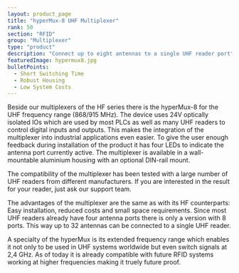 ```yaml
---
layout: product_page
title: "hyperMux-8 UHF Multiplexer"
rank: 50
section: "RFID"
group: "Multiplexer"
type: "product"
description: "Connect up to eight antennas to a single UHF reader port"
featuredImage: hypermux8.jpg
bulletPoints:
  - Short Switching Time
  - Robust Housing
  - Low System Costs
---
```

Beside our multiplexers of the HF series there is the hyperMux-8 for the UHF frequency range (868/915 MHz). The device uses 24V optically isolated IOs which are used by most PLCs as well as many UHF readers to control digital inputs and outputs. This makes the integration of the multiplexer into industrial applications even easier. To give the user enough feedback during installation of the product it has four LEDs to indicate the antenna port currently active. The multiplexer is available in a wall-mountable aluminium housing with an optional DIN-rail mount.

The compatibility of the multiplexer has been tested with a large number of UHF readers from different manufacturers. If you are interested in the result for your reader, just ask our support team.

The advantages of the multiplexer are the same as with its HF counterparts: Easy installation, reduced costs and small space requirements. Since most UHF readers already have four antenna ports there is only a version with 8 ports. This way up to 32 antennas can be connected to a single UHF reader.

A specialty of the hyperMux is its extended frequency range which enables it not only to be used in UHF systems worldwide but even switch signals at 2,4 GHz. As of today it is already compatible with future RFID systems working at higher frequencies making it truely future proof.
